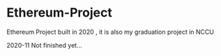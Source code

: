 # Ethereum-Project
Ethereum Project built in 2020 , it is also my graduation project in NCCU

2020-11 Not finished yet...
